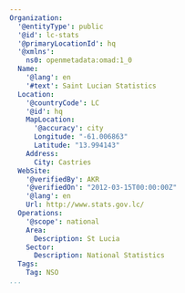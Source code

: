 ```yaml
---
Organization:
  '@entityType': public
  '@id': lc-stats
  '@primaryLocationId': hq
  '@xmlns':
    ns0: openmetadata:omad:1_0
  Name:
    '@lang': en
    '#text': Saint Lucian Statistics
  Location:
    '@countryCode': LC
    '@id': hq
    MapLocation:
      '@accuracy': city
      Longitude: "-61.006863"
      Latitude: "13.994143"
    Address:
      City: Castries
  WebSite:
    '@verifiedBy': AKR
    '@verifiedOn': "2012-03-15T00:00:00Z"
    '@lang': en
    Url: http://www.stats.gov.lc/
  Operations:
    '@scope': national
    Area:
      Description: St Lucia
    Sector:
      Description: National Statistics
  Tags:
    Tag: NSO
...
```

